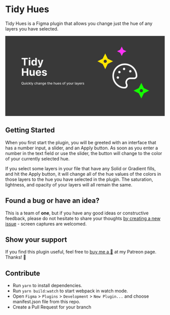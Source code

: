 # Tidy Hues

Tidy Hues is a Figma plugin that allows you change just the hue of any layers you have selected.

![](plugin-promotional-banner.png)

## Getting Started

When you first start the plugin, you will be greeted with an interface that has a number input, a slider, and an Apply button. As soon as you enter a number in the text field or use the slider, the button will change to the color of your currently selected hue.

If you select some layers in your file that have any Solid or Gradient fills, and hit the Apply button, it will change all of the hue values of the colors in those layers to the hue you have selected in the plugin. The saturation, lightness, and opacity of your layers will all remain the same.

## Found a bug or have an idea?

This is a team of **one**, but if you have any good ideas or constructive feedback, please do not hesitate to share your thoughts [by creating a new issue](https://github.com/cross-team/figma-hues/issues/new) - screen captures are welcomed.

## Show your support

If you find this plugin useful, feel free to [buy me a 🍺](https://www.patreon.com/mpaiva) at my Patreon page. Thanks! 🙏
 
## Contribute
- Run `yarn` to install dependencies.
- Run `yarn build:watch` to start webpack in watch mode.
- Open `Figma` > `Plugins` > `Development` > `New Plugin...` and choose manifest.json file from this repo.
- Create a Pull Request for your branch
